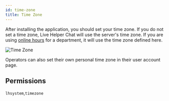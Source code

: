 ```yaml
---
id: time-zone
title: Time Zone
---
```


After installing the application, you should set your time zone. If you do not set a time zone, Live Helper Chat will use the server's time zone. If you are using [online hours](department/department.md#automate-online-hours) for a department, it will use the time zone defined here.

![Time Zone](/img/system/time-zone.jpg)

Operators can also set their own personal time zone in their user account page.

## Permissions

`lhsystem`,`timezone`
